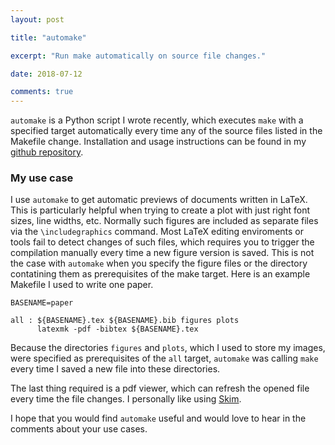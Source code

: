 ```yaml
---
layout: post

title: "automake"

excerpt: "Run make automatically on source file changes."

date: 2018-07-12

comments: true
---
```


`automake` is a Python script I wrote recently, which executes `make` with a specified target
automatically every time any of the source files listed in the Makefile change. Installation and
usage instructions can be found in my [github repository](https://github.com/gchlebus/automake).


### My use case

I use `automake` to get automatic previews of documents written in LaTeX. This is particularly
helpful when trying to create a plot with just right font sizes, line widths, etc. Normally such
figures are included as separate files via the `\includegraphics` command. Most LaTeX editing
enviroments or tools fail to detect changes of such files, which requires you to trigger the
compilation manually every time a new figure version is saved. This is not the case with `automake`
when you specify the figure files or the directory contatining them as prerequisites of the make
target.  Here is an example Makefile I used to write one paper.

```
BASENAME=paper

all : ${BASENAME}.tex ${BASENAME}.bib figures plots
      latexmk -pdf -bibtex ${BASENAME}.tex
```

Because the directories `figures` and `plots`, which I used to store my images, were specified as
prerequisites of the `all` target, `automake` was calling `make` every time I saved a new file into
these directories.

The last thing required is a pdf viewer, which can refresh the opened file every time the file
changes. I personally like using [Skim](https://skim-app.sourceforge.io).

I hope that you would find `automake` useful and would love to hear in the comments about your use
cases.